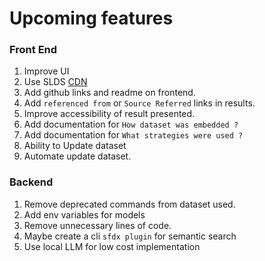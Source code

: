 # Upcoming features  

### Front End
1. Improve UI
1. Use SLDS [CDN](https://cdnjs.cloudflare.com/ajax/libs/design-system/2.22.0/styles/salesforce-lightning-design-system.min.css)
1. Add github links and readme on frontend.
1. Add `referenced from` or `Source Referred` links in results.
1. Improve accessibility of result presented.
1. Add documentation for `How dataset was embedded ?`
1. Add documentation for `What strategies were used ?`
1. Ability to Update dataset
1. Automate update dataset.

### Backend
1. Remove deprecated commands from dataset used.
1. Add env variables for models
1. Remove unnecessary lines of code.
1. Maybe create a cli `sfdx plugin` for semantic search
1. Use local LLM for low cost implementation



